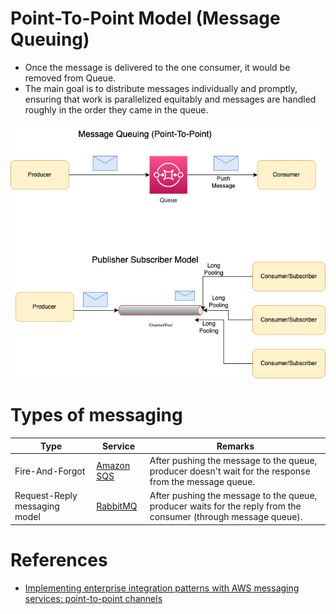 # Point-To-Point Model (Message Queuing)
- Once the message is delivered to the one consumer, it would be removed from Queue.
- The main goal is to distribute messages individually and promptly, ensuring that work is parallelized equitably and messages are handled roughly in the order they came in the queue.

![](Message-Patterns.drawio.png)

# Types of messaging

| Type                          | Service                                                                       | Remarks                                                                                                         |
|-------------------------------|-------------------------------------------------------------------------------|-----------------------------------------------------------------------------------------------------------------|
| Fire-And-Forgot               | [Amazon SQS](../../2_AWS/5_MessageBrokerServices/AmazonSQS/Readme.md) | After pushing the message to the queue, producer doesn't wait for the response from the message queue.          |
| Request-Reply messaging model | [RabbitMQ](../RabbitMQ.md)                                                    | After pushing the message to the queue, producer waits for the reply from the consumer (through message queue). |

# References
- [Implementing enterprise integration patterns with AWS messaging services: point-to-point channels](https://aws.amazon.com/blogs/compute/implementing-enterprise-integration-patterns-with-aws-messaging-services-point-to-point-channels/)